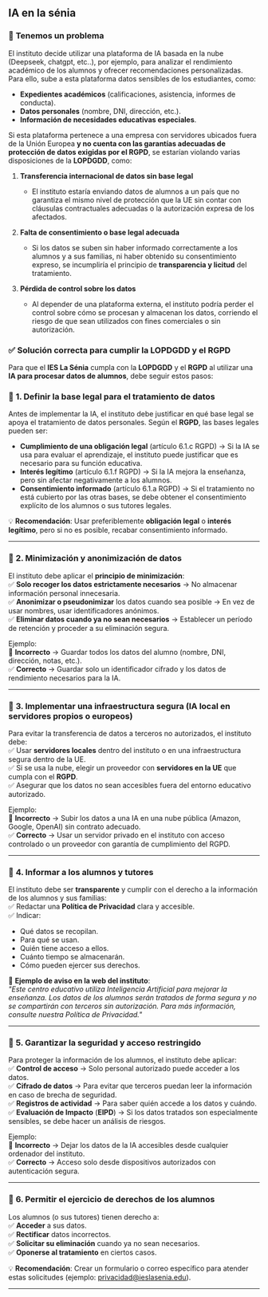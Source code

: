 ## **IA en la sénia**

### 🔴 **Tenemos un problema**  
El instituto decide utilizar una plataforma de IA basada en la nube (Deepseek, chatgpt, etc..), por ejemplo, para analizar el rendimiento académico de los alumnos y ofrecer recomendaciones personalizadas. Para ello, sube a esta plataforma datos sensibles de los estudiantes, como:

- **Expedientes académicos** (calificaciones, asistencia, informes de conducta).  
- **Datos personales** (nombre, DNI, dirección, etc.).  
- **Información de necesidades educativas especiales**.  

Si esta plataforma pertenece a una empresa con servidores ubicados fuera de la Unión Europea **y no cuenta con las garantías adecuadas de protección de datos exigidas por el RGPD**, se estarían violando varias disposiciones de la **LOPDGDD**, como:

1. **Transferencia internacional de datos sin base legal**  
   - El instituto estaría enviando datos de alumnos a un país que no garantiza el mismo nivel de protección que la UE sin contar con cláusulas contractuales adecuadas o la autorización expresa de los afectados.

2. **Falta de consentimiento o base legal adecuada**  
   - Si los datos se suben sin haber informado correctamente a los alumnos y a sus familias, ni haber obtenido su consentimiento expreso, se incumpliría el principio de **transparencia y licitud** del tratamiento.

3. **Pérdida de control sobre los datos**  
   - Al depender de una plataforma externa, el instituto podría perder el control sobre cómo se procesan y almacenan los datos, corriendo el riesgo de que sean utilizados con fines comerciales o sin autorización.

### ✅ **Solución correcta para cumplir la LOPDGDD y el RGPD**  

Para que el **IES La Sénia** cumpla con la **LOPDGDD** y el **RGPD** al utilizar una **IA para procesar datos de alumnos**, debe seguir estos pasos:  
  

### 🔹 **1. Definir la base legal para el tratamiento de datos**  
Antes de implementar la IA, el instituto debe justificar en qué base legal se apoya el tratamiento de datos personales. Según el **RGPD**, las bases legales pueden ser:  
- **Cumplimiento de una obligación legal** (artículo 6.1.c RGPD) → Si la IA se usa para evaluar el aprendizaje, el instituto puede justificar que es necesario para su función educativa.  
- **Interés legítimo** (artículo 6.1.f RGPD) → Si la IA mejora la enseñanza, pero sin afectar negativamente a los alumnos.  
- **Consentimiento informado** (artículo 6.1.a RGPD) → Si el tratamiento no está cubierto por las otras bases, se debe obtener el consentimiento explícito de los alumnos o sus tutores legales.  

💡 **Recomendación**: Usar preferiblemente **obligación legal** o **interés legítimo**, pero si no es posible, recabar consentimiento informado.  

---

### 🔹 **2. Minimización y anonimización de datos**  
El instituto debe aplicar el **principio de minimización**:  
✅ **Solo recoger los datos estrictamente necesarios** → No almacenar información personal innecesaria.  
✅ **Anonimizar o pseudonimizar** los datos cuando sea posible → En vez de usar nombres, usar identificadores anónimos.  
✅ **Eliminar datos cuando ya no sean necesarios** → Establecer un período de retención y proceder a su eliminación segura.  

Ejemplo:  
🚫 **Incorrecto** → Guardar todos los datos del alumno (nombre, DNI, dirección, notas, etc.).  
✅ **Correcto** → Guardar solo un identificador cifrado y los datos de rendimiento necesarios para la IA.  

---

### 🔹 **3. Implementar una infraestructura segura (IA local en servidores propios o europeos)**  
Para evitar la transferencia de datos a terceros no autorizados, el instituto debe:  
✅ Usar **servidores locales** dentro del instituto o en una infraestructura segura dentro de la UE.  
✅ Si se usa la nube, elegir un proveedor con **servidores en la UE** que cumpla con el **RGPD**.  
✅ Asegurar que los datos no sean accesibles fuera del entorno educativo autorizado.  

Ejemplo:  
🚫 **Incorrecto** → Subir los datos a una IA en una nube pública (Amazon, Google, OpenAI) sin contrato adecuado.  
✅ **Correcto** → Usar un servidor privado en el instituto con acceso controlado o un proveedor con garantía de cumplimiento del RGPD.  

---

### 🔹 **4. Informar a los alumnos y tutores**  
El instituto debe ser **transparente** y cumplir con el derecho a la información de los alumnos y sus familias:  
✅ Redactar una **Política de Privacidad** clara y accesible.  
✅ Indicar:  
   - Qué datos se recopilan.  
   - Para qué se usan.  
   - Quién tiene acceso a ellos.  
   - Cuánto tiempo se almacenarán.  
   - Cómo pueden ejercer sus derechos.  

📌 **Ejemplo de aviso en la web del instituto**:  
*"Este centro educativo utiliza Inteligencia Artificial para mejorar la enseñanza. Los datos de los alumnos serán tratados de forma segura y no se compartirán con terceros sin autorización. Para más información, consulte nuestra Política de Privacidad."*  

---

### 🔹 **5. Garantizar la seguridad y acceso restringido**  
Para proteger la información de los alumnos, el instituto debe aplicar:  
✅ **Control de acceso** → Solo personal autorizado puede acceder a los datos.  
✅ **Cifrado de datos** → Para evitar que terceros puedan leer la información en caso de brecha de seguridad.  
✅ **Registros de actividad** → Para saber quién accede a los datos y cuándo.  
✅ **Evaluación de Impacto** (**EIPD**) → Si los datos tratados son especialmente sensibles, se debe hacer un análisis de riesgos.  

Ejemplo:  
🚫 **Incorrecto** → Dejar los datos de la IA accesibles desde cualquier ordenador del instituto.  
✅ **Correcto** → Acceso solo desde dispositivos autorizados con autenticación segura.  

---


### 🔹 **6. Permitir el ejercicio de derechos de los alumnos**  
Los alumnos (o sus tutores) tienen derecho a:  
✅ **Acceder** a sus datos.  
✅ **Rectificar** datos incorrectos.  
✅ **Solicitar su eliminación** cuando ya no sean necesarios.  
✅ **Oponerse al tratamiento** en ciertos casos.  

💡 **Recomendación**: Crear un formulario o correo específico para atender estas solicitudes (ejemplo: privacidad@ieslasenia.edu).  

---
